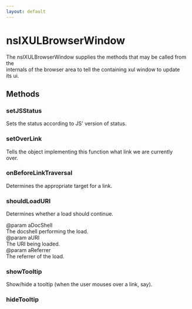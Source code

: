 ```yaml
---
layout: default
---
```


# nsIXULBrowserWindow #
  
The nsIXULBrowserWindow supplies the methods that may be called from the  
internals of the browser area to tell the containing xul window to update  
its ui.   
  

## Methods ##

### setJSStatus ###
  
Sets the status according to JS' version of status.  
  

### setOverLink ###
  
Tells the object implementing this function what link we are currently  
over.  
  

### onBeforeLinkTraversal ###
  
Determines the appropriate target for a link.  
  

### shouldLoadURI ###
  
Determines whether a load should continue.  
  
@param aDocShell  
       The docshell performing the load.  
@param aURI  
       The URI being loaded.  
@param aReferrer  
       The referrer of the load.  
  

### showTooltip ###
  
Show/hide a tooltip (when the user mouses over a link, say).  
  

### hideTooltip ###
